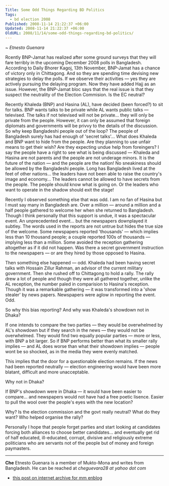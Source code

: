 ```yaml
---
Title: Some Odd Things Regarding BD Politics
Tags:
  - bd election 2008
Published: 2008-11-14 21:22:37 +06:00
Updated: 2008-11-14 21:22:37 +06:00
OldURL: 2008/11/14/some-odd-things-regarding-bd-politics/
---
```


~ *Etnesto Guenara*

Rcently BNP-Jamat has realized after some ground surveys that they will fare terribly in the upcoming December 2008 polls in Bangladesh. According to Daily Bhorer Kagoj, 13th November, BNP-Jamat has a chance of victory only in Chittagong. And so they are spending time devising new strategies to delay the polls. If we observe their activities — yes they are actively pursuing the delaying program. Now they have added Hajj as an issue. However, the BNP-Jamat bloc says that the real issue is that they suspect the neutrality of the Election Commision. Is the EC neutral?

Recently Khaleda (BNP) and Hasina (AL), have decided (been forced?) to sit for talks. BNP wants talks to be private while AL wants public talks — televised. The talks if not televised will not be private… they will only be private from the people. However, it can only be assumed that foreign diplomats and governments will be privvy to the details of the discussion. So why keep Bangladeshi people out of the loop? The people of Bangladesh surely has had enough of 'secret talks'… What does Khaleda and BNP want to hide from the people. Are they planning to use unfair means to get their wish? Are they expecting undue help from foreingers? I say the people have a right to see what is being discussed — Khaleda and Hasina are not parents and the people are not underage minors. It is the future of the nation — and the people are the nation! No sneakiness should be allowed by the Bangladeshi people. Long has Bangladesh lived at the feet of other nations… the leaders have not been able to raise the country's image and economy…  The leaders cannot be allowed to have secrets from the people. The people should know what is going on. Or the leaders who want to operate in the shadow should exit the stage!

Recently I observed something else that was odd. I am no fan of Hasina but I must say many in Bangladesh are. Over a million — around a million and a half people gathered to welcome her when she returned to Bangladesh. Though I think personally that this support is undue, it was a spectacular event. An unprecedented event... but the newspapers downplayed it subtley. The words used in the reports are not untrue but hides the true size of the welcome. Some newspapers reported 'thousands' — which implies less than 10 thousand people; a couple reported 100s of thousands — implying less than a million. Some avoided the reception gathering altogether as if it did not happen. Was there a secret government instruction to the newspapers — or are they hired by those opposed to Hasina. 

Then something else happened — odd. Khaleda had been having secret talks with Hossain Zillur Rahman, an advisor of the current military government. Then she rushed off to Chittagong to hold a rally. The rally drew a lot of people and though they were all gathered together, unlike the AL reception, the number paled in comparision to Hasina's reception. Though it was a remarkable gathering — it was transformed into a 'show stealer' by news papers. Newspapers were aglow in reporting the event. Odd.

So why this bias reporting? And why was Khaleda's showdown not in Dhaka? 

If one intends to compare the two parties — they would be overwhelmed by AL's showdown but if they search in the news — they would not be overwhelmed. They would find two equally popular parties — more or less, with BNP a bit larger. So if BNP performs better than what its smaller rally implies — and AL does worse than what their showdown implies — people wont be so shocked, as in the media they were evenly matched. 

This implies that the door for a questionable election remains. If the news had been reported neutrally — election engineering would have been more blatant, difficult and more unacceptable.

Why not in Dhaka? 

If BNP's showdown were in Dhaka — it would have been easier to compare... and newspapers would not have had a free poetic lisence. Easier to pull the wool over the people's eyes with the new location?

Why? Is the election commission and the govt really neutral? What do they want? Who helped organise the rally?

Personally I hope that people forget parties and start looking at candidates forcing both alliances to choose better candidates... and eventually get rid of half educated, ill-educated, corrupt, divisive and religiously extreme politicians who are servants not of the people but of money and foreign paymasters.

----
**Che** 
Etnesto Guenara is a member of Mukto-Mona and writes from Bangladesh. He can be reached at *cheguevara28 at yahoo dot com* 

- [this post on internet archive for mm enblog](https://web.archive.org/web/20191027023845/https://enblog.mukto-mona.com/2008/11/14/some-odd-things-regarding-bd-politics)
